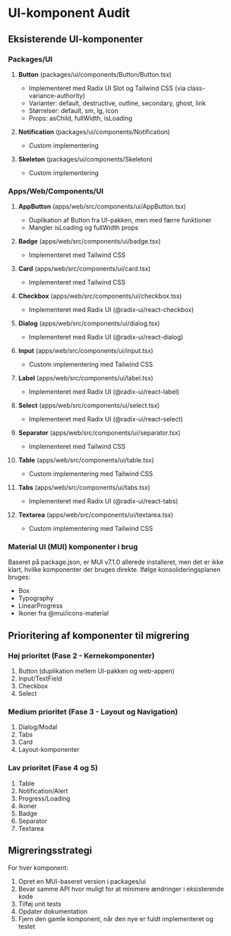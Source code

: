 # UI-komponent Audit

## Eksisterende UI-komponenter

### Packages/UI

1. **Button** (packages/ui/components/Button/Button.tsx)

   - Implementeret med Radix UI Slot og Tailwind CSS (via class-variance-authority)
   - Varianter: default, destructive, outline, secondary, ghost, link
   - Størrelser: default, sm, lg, icon
   - Props: asChild, fullWidth, isLoading

2. **Notification** (packages/ui/components/Notification)

   - Custom implementering

3. **Skeleton** (packages/ui/components/Skeleton)
   - Custom implementering

### Apps/Web/Components/UI

1. **AppButton** (apps/web/src/components/ui/AppButton.tsx)

   - Duplikation af Button fra UI-pakken, men med færre funktioner
   - Mangler isLoading og fullWidth props

2. **Badge** (apps/web/src/components/ui/badge.tsx)

   - Implementeret med Tailwind CSS

3. **Card** (apps/web/src/components/ui/card.tsx)

   - Implementeret med Tailwind CSS

4. **Checkbox** (apps/web/src/components/ui/checkbox.tsx)

   - Implementeret med Radix UI (@radix-ui/react-checkbox)

5. **Dialog** (apps/web/src/components/ui/dialog.tsx)

   - Implementeret med Radix UI (@radix-ui/react-dialog)

6. **Input** (apps/web/src/components/ui/input.tsx)

   - Custom implementering med Tailwind CSS

7. **Label** (apps/web/src/components/ui/label.tsx)

   - Implementeret med Radix UI (@radix-ui/react-label)

8. **Select** (apps/web/src/components/ui/select.tsx)

   - Implementeret med Radix UI (@radix-ui/react-select)

9. **Separator** (apps/web/src/components/ui/separator.tsx)

   - Implementeret med Tailwind CSS

10. **Table** (apps/web/src/components/ui/table.tsx)

    - Custom implementering med Tailwind CSS

11. **Tabs** (apps/web/src/components/ui/tabs.tsx)

    - Implementeret med Radix UI (@radix-ui/react-tabs)

12. **Textarea** (apps/web/src/components/ui/textarea.tsx)
    - Custom implementering med Tailwind CSS

### Material UI (MUI) komponenter i brug

Baseret på package.json, er MUI v7.1.0 allerede installeret, men det er ikke klart, hvilke komponenter der bruges direkte. Ifølge konsolideringsplanen bruges:

- Box
- Typography
- LinearProgress
- Ikoner fra @mui/icons-material

## Prioritering af komponenter til migrering

### Høj prioritet (Fase 2 - Kernekomponenter)

1. Button (duplikation mellem UI-pakken og web-appen)
2. Input/TextField
3. Checkbox
4. Select

### Medium prioritet (Fase 3 - Layout og Navigation)

1. Dialog/Modal
2. Tabs
3. Card
4. Layout-komponenter

### Lav prioritet (Fase 4 og 5)

1. Table
2. Notification/Alert
3. Progress/Loading
4. Ikoner
5. Badge
6. Separator
7. Textarea

## Migreringsstrategi

For hver komponent:

1. Opret en MUI-baseret version i packages/ui
2. Bevar samme API hvor muligt for at minimere ændringer i eksisterende kode
3. Tilføj unit tests
4. Opdater dokumentation
5. Fjern den gamle komponent, når den nye er fuldt implementeret og testet
